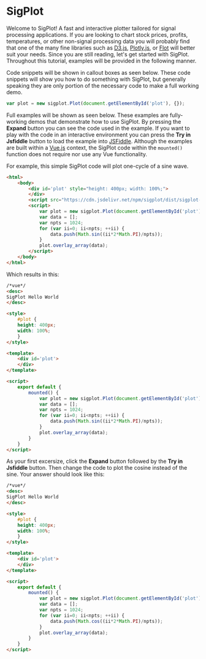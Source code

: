 # SigPlot

Welcome to SigPlot!  A fast and interactive plotter tailored for signal processing applications.  If you are
looking to chart stock prices, profits, temperatures, or other non-signal processing data you will probably
find that one of the many fine libraries such as [D3.js](http://d3js.org/), [Plotly.js](https://plot.ly/javascript/), 
or [Flot](http://www.flotcharts.org/) will better suit your needs.  Since you are still reading, let's get started with SigPlot.
Throughout this tutorial, examples will be provided in the following manner.

Code snippets will be shown in callout boxes as seen below.  These code snippets will show you how to do something with SigPlot, but
generally speaking they are only portion of the necessary code to make a full working demo.

```javascript
var plot = new sigplot.Plot(document.getElementById('plot'), {});
```

Full examples will be shown as seen below.  These examples are fully-working demos that demonstrate how to use SigPlot.  By
pressing the **Expand** button you can see the code used in the example.  If you want to play with the code in an interactive
environment you can press the **Try in Jsfiddle** button to load the example into [JSFiddle](https://jsfiddle.net).  Although the examples
are built within a [Vue.js](https://vuejs.org) context, the SigPlot code within the `mounted()` function 
does not require nor use any Vue functionality.

For example, this simple SigPlot code will plot one-cycle of a sine wave.

```html
<html>
    <body>
        <div id='plot' style="height: 400px; width: 100%;">
        </div>
        <script src="https://cdn.jsdelivr.net/npm/sigplot/dist/sigplot-debug.js"></script>
        <script>
            var plot = new sigplot.Plot(document.getElementById('plot'), {});
            var data = [];
            var npts = 1024;
            for (var ii=0; ii<npts; ++ii) {
                data.push(Math.sin((ii*2*Math.PI)/npts));
            }
            plot.overlay_array(data);
        </script>
    </body>
</html>
```

Which results in this:

```html
/*vue*/
<desc>
SigPlot Hello World
</desc>

<style>
    #plot {
    height: 400px;
    width: 100%;
    }
</style>

<template>
    <div id='plot'>
    </div>
</template>

<script>
    export default {
        mounted() {
            var plot = new sigplot.Plot(document.getElementById('plot'), {});
            var data = [];
            var npts = 1024;
            for (var ii=0; ii<npts; ++ii) {
                data.push(Math.sin((ii*2*Math.PI)/npts));
            }
            plot.overlay_array(data);
        }
    }
</script>
```

As your first excersize, click the **Expand** button followed by the **Try in Jsfiddle** button.  Then change the code
to plot the cosine instead of the sine.  Your answer should look like this:

```html
/*vue*/
<desc>
SigPlot Hello World
</desc>

<style>
    #plot {
    height: 400px;
    width: 100%;
    }
</style>

<template>
    <div id='plot'>
    </div>
</template>

<script>
    export default {
        mounted() {
            var plot = new sigplot.Plot(document.getElementById('plot'), {});
            var data = [];
            var npts = 1024;
            for (var ii=0; ii<npts; ++ii) {
                data.push(Math.cos((ii*2*Math.PI)/npts));
            }
            plot.overlay_array(data);
        }
    }
</script>
```